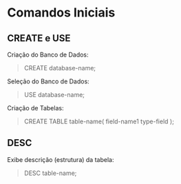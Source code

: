 # Comandos Iniciais

## CREATE e USE

Criação do Banco de Dados:
> CREATE database-name;

Seleção do Banco de Dados:
> USE database-name;

Criação de Tabelas:
> CREATE TABLE table-name( field-name1 type-field );

## DESC

Exibe descrição (estrutura) da tabela:
> DESC table-name;
